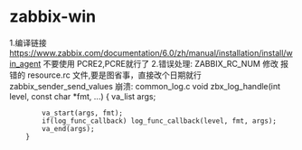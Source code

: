 # zabbix-win
1.编译链接
  https://www.zabbix.com/documentation/6.0/zh/manual/installation/install/win_agent 不要使用 PCRE2,PCRE就行了
2.错误处理:
   ZABBIX_RC_NUM 
       修改 报错的 resource.rc 文件,要是图省事，直接改个日期就行
   zabbix_sender_send_values 崩溃:
       common_log.c
       void	zbx_log_handle(int level, const char *fmt, ...)
       {
        	va_list args;
        
        	va_start(args, fmt);
        	if(log_func_callback) log_func_callback(level, fmt, args);
        	va_end(args);
        }
      
